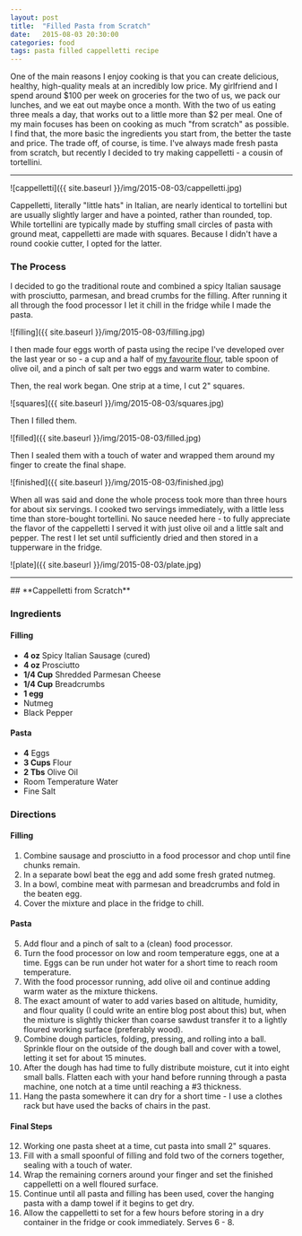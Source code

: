 ```yaml
---
layout: post
title:  "Filled Pasta from Scratch"
date:   2015-08-03 20:30:00
categories: food
tags: pasta filled cappelletti recipe
---
```


One of the main reasons I enjoy cooking is that you can create delicious, healthy, high-quality meals at an incredibly low price. My girlfriend and I spend around $100 per week on groceries for the two of us, we pack our lunches, and we eat out maybe once a month. With the two of us eating three meals a day, that works out to a little more than $2 per meal. One of my main focuses has been on cooking as much "from scratch" as possible. I find that, the more basic the ingredients you start from, the better the taste and price. The trade off, of course, is time. I've always made fresh pasta from scratch, but recently I decided to try making cappelletti - a cousin of tortellini.

---

![cappelletti]({{ site.baseurl }}/img/2015-08-03/cappelletti.jpg)

Cappelletti, literally "little hats" in Italian, are nearly identical to tortellini but are usually slightly larger and have a pointed, rather than rounded, top. While tortellini are typically made by stuffing small circles of pasta with ground meat, cappelletti are made with squares. Because I didn't have a round cookie cutter, I opted for the latter.

### **The Process**

I decided to go the traditional route and combined a spicy Italian sausage with prosciutto, parmesan, and bread crumbs for the filling. After running it all through the food processor I let it chill in the fridge while I made the pasta.

![filling]({{ site.baseurl }}/img/2015-08-03/filling.jpg)

I then made four eggs worth of pasta using the recipe I've developed over the last year or so - a cup and a half of [my favourite flour](http://www.kingarthurflour.com/), table spoon of olive oil, and a pinch of salt per two eggs and warm water to combine.

Then, the real work began. One strip at a time, I cut 2" squares.

![squares]({{ site.baseurl }}/img/2015-08-03/squares.jpg)

Then I filled them.

![filled]({{ site.baseurl }}/img/2015-08-03/filled.jpg)

Then I sealed them with a touch of water and wrapped them around my finger to create the final shape.

![finished]({{ site.baseurl }}/img/2015-08-03/finished.jpg)

When all was said and done the whole process took more than three hours for about six servings. I cooked two servings immediately, with a little less time than store-bought tortellini. No sauce needed here - to fully appreciate the flavor of the cappelletti I served it with just olive oil and a little salt and pepper. The rest I let set until sufficiently dried and then stored in a tupperware in the fridge.

![plate]({{ site.baseurl }}/img/2015-08-03/plate.jpg)

---
<div class="recipe" markdown="1">
## **Cappelletti from Scratch**

### **Ingredients**

#### **Filling**
* **4 oz** Spicy Italian Sausage (cured)
* **4 oz** Prosciutto
* **1/4 Cup** Shredded Parmesan Cheese
* **1/4 Cup** Breadcrumbs
* **1 egg**
* Nutmeg
* Black Pepper

#### **Pasta**
* **4** Eggs
* **3 Cups** Flour
* **2 Tbs** Olive Oil
* Room Temperature Water
* Fine Salt

### **Directions**

#### **Filling**
1. Combine sausage and prosciutto in a food processor and chop until fine chunks remain.
2. In a separate bowl beat the egg and add some fresh grated nutmeg.
3. In a bowl, combine meat with parmesan and breadcrumbs and fold in the beaten egg.
4. Cover the mixture and place in the fridge to chill.

#### **Pasta**
5. Add flour and a pinch of salt to a (clean) food processor.
6. Turn the food processor on low and room temperature eggs, one at a time. Eggs can be run under hot water for a short time to reach room temperature.
7. With the food processor running, add olive oil and continue adding warm water as the mixture thickens.
8. The exact amount of water to add varies based on altitude, humidity, and flour quality (I could write an entire blog post about this) but, when the mixture is slightly thicker than coarse sawdust transfer it to a lightly floured working surface (preferably wood).
9. Combine dough particles, folding, pressing, and rolling into a ball. Sprinkle flour on the outside of the dough ball and cover with a towel, letting it set for about 15 minutes.
10. After the dough has had time to fully distribute moisture, cut it into eight small balls. Flatten each with your hand before running through a pasta machine, one notch at a time until reaching a #3 thickness.
11. Hang the pasta somewhere it can dry for a short time - I use a clothes rack but have used the backs of chairs in the past.

#### **Final Steps**
12. Working one pasta sheet at a time, cut pasta into small 2" squares.
13. Fill with a small spoonful of filling and fold two of the corners together, sealing with a touch of water.
14. Wrap the remaining corners around your finger and set the finished cappelletti on a well floured surface.
15. Continue until all pasta and filling has been used, cover the hanging pasta with a damp towel if it begins to get dry.
16. Allow the cappelletti to set for a few hours before storing in a dry container in the fridge or cook immediately. Serves 6 - 8.
